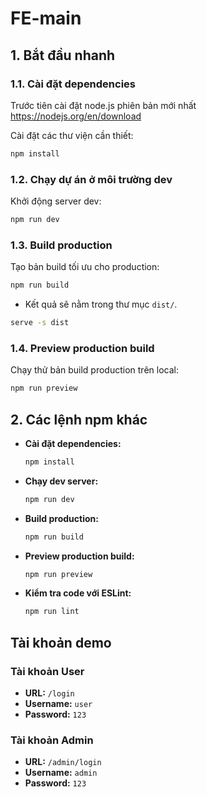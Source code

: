 # FE-main


## 1. Bắt đầu nhanh

### 1.1. Cài đặt dependencies
Trước tiên cài đặt node.js phiên bản mới nhất 
https://nodejs.org/en/download

Cài đặt các thư viện cần thiết:
```bash
npm install     
```

### 1.2. Chạy dự án ở môi trường dev

Khởi động server dev:
```bash
npm run dev
```
### 1.3. Build production

Tạo bản build tối ưu cho production:
```bash
npm run build
```
- Kết quả sẽ nằm trong thư mục `dist/`.
```bash
serve -s dist
```
### 1.4. Preview production build

Chạy thử bản build production trên local:
```bash
npm run preview
```
## 2. Các lệnh npm khác

- **Cài đặt dependencies:**
  ```bash
  npm install
  ```
- **Chạy dev server:**
  ```bash
  npm run dev
  ```
- **Build production:**
  ```bash
  npm run build
  ```
- **Preview production build:**
  ```bash
  npm run preview
  ```
- **Kiểm tra code với ESLint:**
  ```bash
  npm run lint
  ```

## Tài khoản demo

### Tài khoản User
- **URL:** `/login`
- **Username:** `user`
- **Password:** `123`

### Tài khoản Admin 
- **URL:** `/admin/login`
- **Username:** `admin`
- **Password:** `123`
